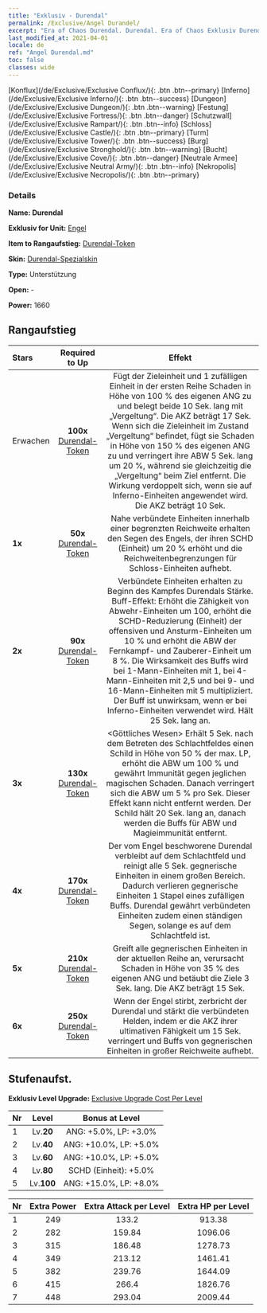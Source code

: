 ```yaml
---
title: "Exklusiv - Durendal"
permalink: /Exclusive/Angel Durandel/
excerpt: "Era of Chaos Durendal. Durendal. Era of Chaos Exklusiv Durendal. Engel Exklusiv."
last_modified_at: 2021-04-01
locale: de
ref: "Angel Durendal.md"
toc: false
classes: wide
---
```

 [Konflux](/de/Exclusive/Exclusive Conflux/){: .btn .btn--primary} [Inferno](/de/Exclusive/Exclusive Inferno/){: .btn .btn--success} [Dungeon](/de/Exclusive/Exclusive Dungeon/){: .btn .btn--warning} [Festung](/de/Exclusive/Exclusive Fortress/){: .btn .btn--danger} [Schutzwall](/de/Exclusive/Exclusive Rampart/){: .btn .btn--info} [Schloss](/de/Exclusive/Exclusive Castle/){: .btn .btn--primary} [Turm](/de/Exclusive/Exclusive Tower/){: .btn .btn--success} [Burg](/de/Exclusive/Exclusive Stronghold/){: .btn .btn--warning} [Bucht](/de/Exclusive/Exclusive Cove/){: .btn .btn--danger} [Neutrale Armee](/de/Exclusive/Exclusive Neutral Army/){: .btn .btn--info} [Nekropolis](/de/Exclusive/Exclusive Necropolis/){: .btn .btn--primary} 

### Details
 **Name: Durendal** 

 **Exklusiv for Unit:** [Engel](/de/units/Angel/) 

 **Item to Rangaufstieg:** [Durendal-Token](/de/Items/con_973/)

 **Skin:** [Durendal-Spezialskin](/de/Items/con_641/)

 **Type:** Unterstützung

 **Open:** -

 **Power:** 1660

## Rangaufstieg

  |     Stars    |  Required to Up | Effekt |
  |:-------------|:---------------:|:---------------:|
  |  Erwachen  | **100x** [Durendal-Token](/de/Items/con_973/) | <Vergeltung> Fügt der Zieleinheit und 1 zufälligen Einheit in der ersten Reihe Schaden in Höhe von 100 % des eigenen ANG zu und belegt beide 10 Sek. lang mit „Vergeltung“. Die AKZ beträgt 17 Sek. Wenn sich die Zieleinheit im Zustand „Vergeltung“ befindet, fügt sie Schaden in Höhe von 150 % des eigenen ANG zu und verringert ihre ABW 5 Sek. lang um 20 %, während sie gleichzeitig die „Vergeltung“ beim Ziel entfernt. Die Wirkung verdoppelt sich, wenn sie auf Inferno-Einheiten angewendet wird. Die AKZ beträgt 10 Sek. |
  | **1x** <i class="fas fa-star"/> | **50x** [Durendal-Token](/de/Items/con_973/) | Nahe verbündete Einheiten innerhalb einer begrenzten Reichweite erhalten den Segen des Engels, der ihren SCHD (Einheit) um 20 % erhöht und die Reichweitenbegrenzungen für Schloss-Einheiten aufhebt. |
  | **2x** <i class="fas fa-star"/> | **90x** [Durendal-Token](/de/Items/con_973/) | <Durendal> Verbündete Einheiten erhalten zu Beginn des Kampfes Durendals Stärke. Buff-Effekt: Erhöht die Zähigkeit von Abwehr-Einheiten um 100, erhöht die SCHD-Reduzierung (Einheit) der offensiven und Ansturm-Einheiten um 10 % und erhöht die ABW der Fernkampf- und Zauberer-Einheit um 8 %. Die Wirksamkeit des Buffs wird bei 1-Mann-Einheiten mit 1, bei 4-Mann-Einheiten mit 2,5 und bei 9- und 16-Mann-Einheiten mit 5 multipliziert. Der Buff ist unwirksam, wenn er bei Inferno-Einheiten verwendet wird. Hält 25 Sek. lang an. |
  | **3x** <i class="fas fa-star"/> | **130x** [Durendal-Token](/de/Items/con_973/) | <Göttliches Wesen> Erhält 5 Sek. nach dem Betreten des Schlachtfeldes einen Schild in Höhe von 50 % der max. LP, erhöht die ABW um 100 % und gewährt Immunität gegen jeglichen magischen Schaden. Danach verringert sich die ABW um 5 % pro Sek. Dieser Effekt kann nicht entfernt werden. Der Schild hält 20 Sek. lang an, danach werden die Buffs für ABW und Magieimmunität entfernt. |
  | **4x** <i class="fas fa-star"/> | **170x** [Durendal-Token](/de/Items/con_973/) | Der vom Engel beschworene Durendal verbleibt auf dem Schlachtfeld und reinigt alle 5 Sek. gegnerische Einheiten in einem großen Bereich. Dadurch verlieren gegnerische Einheiten 1 Stapel eines zufälligen Buffs. Durendal gewährt verbündeten Einheiten zudem einen ständigen Segen, solange es auf dem Schlachtfeld ist. |
  | **5x** <i class="fas fa-star"/> | **210x** [Durendal-Token](/de/Items/con_973/) | <Sanktion> Greift alle gegnerischen Einheiten in der aktuellen Reihe an, verursacht Schaden in Höhe von 35 % des eigenen ANG und betäubt die Ziele 3 Sek. lang. Die AKZ beträgt 15 Sek. |
  | **6x** <i class="fas fa-star"/> | **250x** [Durendal-Token](/de/Items/con_973/) | Wenn der Engel stirbt, zerbricht der Durendal und stärkt die verbündeten Helden, indem er die AKZ ihrer ultimativen Fähigkeit um 15 Sek. verringert und Buffs von gegnerischen Einheiten in großer Reichweite aufhebt. |


## Stufenaufst.
 **Exklusiv Level Upgrade:** [Exclusive Upgrade Cost Per Level](/Exclusive/ExclusiveUpgradeCostPerLevel/)

  |  Nr  |   Level  | Bonus at Level |
  |:-----|:--------:|:--------------:|
  | 1 | Lv.**20** | ANG: +5.0%, LP: +3.0% |
  | 2 | Lv.**40** | ANG: +10.0%, LP: +5.0% |
  | 3 | Lv.**60** | ANG: +10.0%, LP: +5.0% |
  | 4 | Lv.**80** | SCHD (Einheit): +5.0% |
  | 5 | Lv.**100** | ANG: +15.0%, LP: +8.0% |


  |  Nr  |  Extra Power | Extra Attack per Level | Extra HP per Level |
  |:-----|:--------:|:--------:|:--------:|
  | 1 | 249 | 133.2 | 913.38 |
  | 2 | 282 | 159.84 | 1096.06 |
  | 3 | 315 | 186.48 | 1278.73 |
  | 4 | 349 | 213.12 | 1461.41 |
  | 5 | 382 | 239.76 | 1644.09 |
  | 6 | 415 | 266.4 | 1826.76 |
  | 7 | 448 | 293.04 | 2009.44 |


